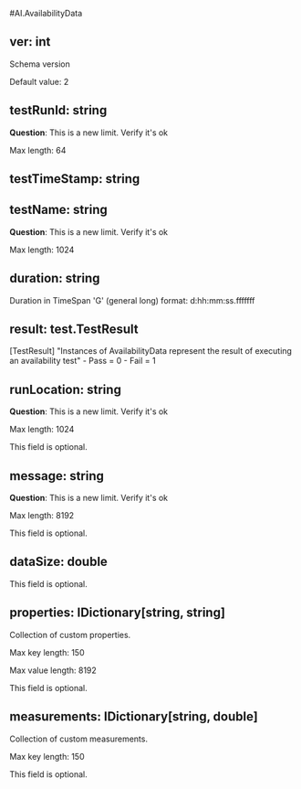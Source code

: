 
#AI.AvailabilityData
## ver: int
Schema version

Default value: 2

## testRunId: string
**Question**: This is a new limit. Verify it's ok

Max length: 64

## testTimeStamp: string
## testName: string
**Question**: This is a new limit. Verify it's ok

Max length: 1024

## duration: string
Duration in TimeSpan 'G' (general long) format: d:hh:mm:ss.fffffff

## result: test.TestResult
[TestResult] "Instances of AvailabilityData represent the result of executing an availability test"
    - Pass = 0
    - Fail = 1
    
## runLocation: string
**Question**: This is a new limit. Verify it's ok

Max length: 1024

This field is optional.

## message: string
**Question**: This is a new limit. Verify it's ok

Max length: 8192

This field is optional.

## dataSize: double
This field is optional.

## properties: IDictionary[string, string]
Collection of custom properties.

Max key length: 150

Max value length: 8192

This field is optional.

## measurements: IDictionary[string, double]
Collection of custom measurements.

Max key length: 150

This field is optional.

